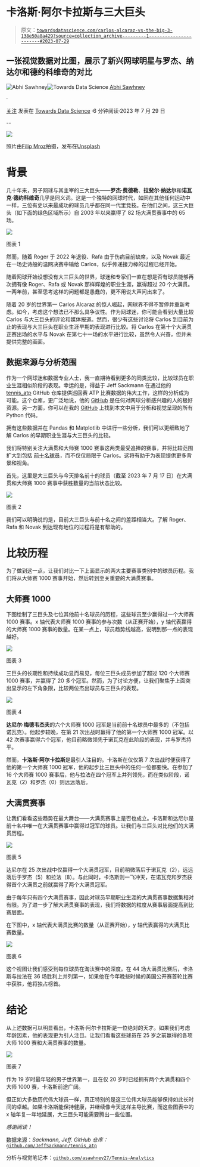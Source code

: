 # 卡洛斯·阿尔卡拉斯与三大巨头

> 原文：[`towardsdatascience.com/carlos-alcaraz-vs-the-big-3-138e50a8a429?source=collection_archive---------1-----------------------#2023-07-29`](https://towardsdatascience.com/carlos-alcaraz-vs-the-big-3-138e50a8a429?source=collection_archive---------1-----------------------#2023-07-29)

## 一张视觉数据对比图，展示了新兴网球明星与罗杰、纳达尔和德约科维奇的对比

[](https://medium.com/@asawhney27?source=post_page-----138e50a8a429--------------------------------)![Abhi Sawhney](https://medium.com/@asawhney27?source=post_page-----138e50a8a429--------------------------------)[](https://towardsdatascience.com/?source=post_page-----138e50a8a429--------------------------------)![Towards Data Science](https://towardsdatascience.com/?source=post_page-----138e50a8a429--------------------------------) [Abhi Sawhney](https://medium.com/@asawhney27?source=post_page-----138e50a8a429--------------------------------)

·

[关注](https://medium.com/m/signin?actionUrl=https%3A%2F%2Fmedium.com%2F_%2Fsubscribe%2Fuser%2F42ce11c2a627&operation=register&redirect=https%3A%2F%2Ftowardsdatascience.com%2Fcarlos-alcaraz-vs-the-big-3-138e50a8a429&user=Abhi+Sawhney&userId=42ce11c2a627&source=post_page-42ce11c2a627----138e50a8a429---------------------post_header-----------) 发表在 [Towards Data Science](https://towardsdatascience.com/?source=post_page-----138e50a8a429--------------------------------) ·6 分钟阅读·2023 年 7 月 29 日[](https://medium.com/m/signin?actionUrl=https%3A%2F%2Fmedium.com%2F_%2Fvote%2Ftowards-data-science%2F138e50a8a429&operation=register&redirect=https%3A%2F%2Ftowardsdatascience.com%2Fcarlos-alcaraz-vs-the-big-3-138e50a8a429&user=Abhi+Sawhney&userId=42ce11c2a627&source=-----138e50a8a429---------------------clap_footer-----------)

--

[](https://medium.com/m/signin?actionUrl=https%3A%2F%2Fmedium.com%2F_%2Fbookmark%2Fp%2F138e50a8a429&operation=register&redirect=https%3A%2F%2Ftowardsdatascience.com%2Fcarlos-alcaraz-vs-the-big-3-138e50a8a429&source=-----138e50a8a429---------------------bookmark_footer-----------)![](img/8f9d4e01fbb6c34b982ca7cbe8d62b7d.png)

照片由[Filip Mroz](https://unsplash.com/@mroz?utm_content=creditCopyText&utm_medium=referral&utm_source=unsplash)拍摄，发布在[Unsplash](https://unsplash.com/photos/people-at-the-tennis-court-stadium-during-sunset--WgTWXb4nh4?utm_content=creditCopyText&utm_medium=referral&utm_source=unsplash)

# 背景

几十年来，男子网球与其主宰的三大巨头——**罗杰·费德勒**、**拉斐尔·纳达尔**和**诺瓦克·德约科维奇**几乎是同义词。这是一个独特的网球时代，如同在其他任何运动中一样，三位有史以来最成功的球员几乎都在同一代里竞技。在他们之间，这三大巨头（如下面的绿色区域所示）自 2003 年以来赢得了 82 场大满贯赛事中的 65 场。

![](img/48d5711a48536174fda9b8e93f7bffcf.png)

图表 1

然而，随着 Roger 于 2022 年退役、Rafa 由于伤病目前缺席，以及 Novak 最近在一场史诗般的温网决赛中输给 Carlos，似乎传递接力棒的过程已经开始。

随着网球开始设想没有大三巨头的世界，球迷和专家们一直在想是否有球员能够再次拥有像 Roger、Rafa 或 Novak 那样辉煌的职业生涯，赢得超过 20 个大满贯。一两年前，甚至思考这样的问题都是愚蠢的，更不用说大声问出来了。

随着 20 岁的世界第一 Carlos Alcaraz 的惊人崛起，网球界不得不暂停并重新考虑。如今，考虑这个想法已不那么具争议性。作为网球迷，你可能会看到大量比较 Carlos 与大三巨头的评论和媒体报道。然而，很少有这些讨论将 Carlos 到目前为止的表现与大三巨头在职业生涯早期的表现进行比较。将 Carlos 在第十个大满贯正赛出场的水平与 Novak 在第七十一场的水平进行比较，虽然令人兴奋，但并未提供完整的画面。

## **数据来源与分析范围**

作为一个网球迷和数据专业人士，我一直期待看到更多的同类比较，比较球员在职业生涯相似阶段的表现。幸运的是，得益于 Jeff Sackmann 在通过他的 [tennis_atp](https://github.com/JeffSackmann/tennis_atp) GitHub 仓库提供巡回赛 ATP 比赛数据的伟大工作，这样的分析成为可能。这个仓库，更广泛地说，他的 [GitHub](https://github.com/JeffSackmann) 是任何对网球分析感兴趣的人的极好资源。另一方面，你可以在我的 [GitHub](https://github.com/asawhney27/Tennis-Analytics) 上找到本文中用于分析和视觉呈现的所有 Python 代码。

拥有这些数据并在 Pandas 和 Matplotlib 中进行一些分析，我们可以更细致地了解 Carlos 的早期职业生涯与大三巨头的比较。

我们将特别关注大满贯和大师赛 1000 赛事这两类最受追捧的赛事，并将比较范围扩大到包括 [前十名球员](https://www.atptour.com/en/rankings/singles?rankRange=0-100&rankDate=2023-07-17)，而不仅仅局限于 Carlos。这将有助于为表现提供更多背景和视角。

首先，这里是大三巨头与今天排名前十的球员（截至 2023 年 7 月 17 日）在大满贯和大师赛 1000 赛事中获胜数量的当前状态比较。

![](img/c9d995f088507433c5c69aa9379f5ef7.png)

图表 2

我们可以明确说的是，目前大三巨头与前十名之间的差距相当大。了解 Roger、Rafa 和 Novak 到达现有地位的过程将是有帮助的。

# 比较历程

为了做到这一点，让我们对比一下上面显示的两大主要赛事类别中的球员历程。我们将从大师赛 1000 赛事开始，然后转到至关重要的大满贯赛事。

## **大师赛 1000**

下图绘制了三巨头及七位其他前十名球员的历程，这些球员至少赢得过一个大师赛 1000 赛事。x 轴代表大师赛 1000 赛事的参与次数（从正赛开始），y 轴代表赢得的大师赛 1000 赛事的数量。在某一点上，球员趋势线越高，说明到那一点的表现越好。

![](img/54682c9eb1ef35271366f7247d4c2d31.png)

图表 3

三巨头的长期性和持续成功显而易见，每位三巨头成员参加了超过 120 个大师赛 1000 赛事，并赢得了 20 多个冠军。然而，为了讨论方便，让我们聚焦于上面突出显示的左下角象限，比较两位杰出球员与三巨头的表现。

![](img/8384047321e10d60e9ea6ca60f008f7c.png)

图表 4

**达尼尔·梅德韦杰夫**的六个大师赛 1000 冠军是当前前十名球员中最多的（不包括诺瓦克）。他起步较晚，在第 21 次出战时赢得了他的第一个大师赛 1000 冠军。以 42 次赛事赢得六个冠军，他目前略微领先于诺瓦克在此阶段的表现，并与罗杰持平。

然而，**卡洛斯·阿尔卡拉斯**是最引人注目的。卡洛斯在仅仅第 7 次出战时便获得了他的第一个大师赛 1000 冠军，他的起步比三巨头中的任何一位都要快。在参加了 16 个大师赛 1000 赛事后，他与拉法在四个冠军上并列领先，而在类似阶段，诺瓦克（2）和罗杰（0）则远远落后。

## **大满贯赛事**

让我们看看这些趋势在最大舞台——大满贯赛事上是否也成立。卡洛斯和达尼尔是前十名中唯一在大满贯赛事中赢得过冠军的球员。让我们与三巨头对比他们的大满贯历程。

![](img/d42e13775a41d13f32fe0930802436ec.png)

图表 5

达尼尔在 25 次出战中仅赢得一个大满贯冠军，目前稍微落后于诺瓦克（2），远远落后于罗杰（5）和拉法（8）。与此同时，卡洛斯则一飞冲天，在诺瓦克和罗杰获得首个大满贯之前就赢得了两个大满贯冠军。

由于每年只有四个大满贯赛事，因此对球员早期职业生涯的大满贯赛事数据集相对有限。为了进一步了解大满贯赛事的表现，我们将数据的粒度从赛事层面提高到比赛层面。

在下图中，x 轴代表大满贯比赛的数量（从正赛开始），y 轴代表赢得的大满贯比赛数量。

![](img/3f5b23023a9c7b17fcc12102409ed2a0.png)

图表 6

这个视图让我们感受到每位球员在淘汰赛中的深度。在 44 场大满贯比赛后，卡洛斯与拉法在 36 场胜利上并列第一，如果他在今年晚些时候的美国公开赛首轮比赛中获胜，他将独占榜首。

# 结论

从上述数据可以明显看出，卡洛斯·阿尔卡拉斯是一位绝对的天才。如果我们考虑年龄因素，他的表现更为引人注目。让我们看看这些球员在 25 岁之前赢得的各项大师 1000 赛和大满贯赛事的数量。

![](img/dc038995a5da66cffa025217166a5dc4.png)

图表 7

作为 19 岁时最年轻的男子世界第一，且在仅 20 岁时已经拥有两个大满贯和四个大师 1000 赛，卡洛斯前途广阔。

但正如大多数历代伟大球员一样，真正特别的是这三位伟大球员能够保持如此长时间的卓越。如果卡洛斯能保持健康，并继续像今天这样主导比赛，而这些图表中的 x 轴年复一年地延展，大三巨头可能需要腾出一些位置。

*感谢阅读！*

数据来源：*Sackmann, Jeff. GitHub 仓库：* [`github.com/JeffSackmann/tennis_atp`](https://github.com/JeffSackmann/tennis_atp)

分析与视觉笔记本：[`github.com/asawhney27/Tennis-Analytics`](https://github.com/asawhney27/Tennis-Analytics)
